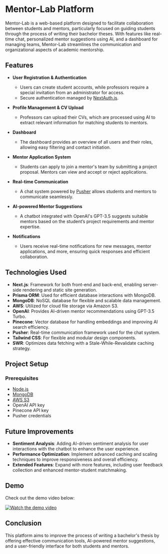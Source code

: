 # Mentor-Lab Platform

Mentor-Lab is a web-based platform designed to facilitate collaboration between students and mentors, particularly focused on guiding students through the process of writing their bachelor theses. With features like real-time chat, personalized mentor suggestions using AI, and a dashboard for managing teams, Mentor-Lab streamlines the communication and organizational aspects of academic mentorship.

## Features

- **User Registration & Authentication**

  - Users can create student accounts, while professors require a special invitation from an administrator for access.
  - Secure authentication managed by [NextAuth.js](https://authjs.dev/).

- **Profile Management & CV Upload**
  - Professors can upload their CVs, which are processed using AI to extract relevant information for matching students to mentors.
- **Dashboard**

  - The dashboard provides an overview of all users and their roles, allowing easy filtering and contact initiation.

- **Mentor Application System**

  - Students can apply to join a mentor's team by submitting a project proposal. Mentors can view and accept or reject applications.

- **Real-time Communication**

  - A chat system powered by [Pusher](https://pusher.com/docs) allows students and mentors to communicate seamlessly.

- **AI-powered Mentor Suggestions**

  - A chatbot integrated with OpenAI's GPT-3.5 suggests suitable mentors based on the student’s project requirements and mentor expertise.

- **Notifications**
  - Users receive real-time notifications for new messages, mentor applications, and more, ensuring quick responses and efficient collaboration.

## Technologies Used

- **Next.js**: Framework for both front-end and back-end, enabling server-side rendering and static site generation.
- **Prisma ORM**: Used for efficient database interactions with MongoDB.
- **MongoDB**: NoSQL database for flexible and scalable data management.
- **AWS**: Utilized for cloud file storage via Amazon S3.
- **OpenAI**: Provides AI-driven mentor recommendations using GPT-3.5 Turbo.
- **Pinecone**: Vector database for handling embeddings and improving AI search efficiency.
- **Pusher**: Real-time communication framework used for the chat system.
- **Tailwind CSS**: For flexible and modular design components.
- **SWR**: Optimizes data fetching with a Stale-While-Revalidate caching strategy.

## Project Setup

### Prerequisites

- [Node.js](https://nodejs.org/en/docs)
- [MongoDB](https://www.mongodb.com/docs)
- [AWS S3](https://aws.amazon.com/s3/)
- OpenAI API key
- Pinecone API key
- Pusher credentials

## Future Improvements

- **Sentiment Analysis**: Adding AI-driven sentiment analysis for user interactions with the chatbot to enhance the user experience.
- **Performance Optimization**: Implement advanced caching and scaling techniques to improve responsiveness and overall efficiency.
- **Extended Features**: Expand with more features, including user feedback collection and enhanced mentor-student matchmaking.

## Demo

Check out the demo video below:

[![Watch the demo video](https://img.youtube.com/vi/dQw4w9WgXcQ/thumbnail.png)](https://youtu.be/xzz0hCUR-0w)

## Conclusion

This platform aims to improve the process of writing a bachelor's thesis by offering effective communication tools, AI-powered mentor suggestions, and a user-friendly interface for both students and mentors.
